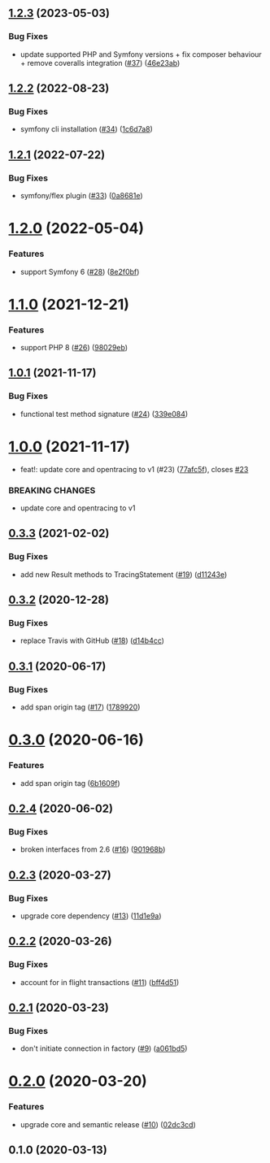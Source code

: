 ## [1.2.3](https://github.com/auxmoney/OpentracingBundle-Doctrine-DBAL/compare/v1.2.2...v1.2.3) (2023-05-03)


### Bug Fixes

* update supported PHP and Symfony versions + fix composer behaviour + remove coveralls integration ([#37](https://github.com/auxmoney/OpentracingBundle-Doctrine-DBAL/issues/37)) ([46e23ab](https://github.com/auxmoney/OpentracingBundle-Doctrine-DBAL/commit/46e23ab817f2b8689e321e6d8ad297067fa7f9ee))

## [1.2.2](https://github.com/auxmoney/OpentracingBundle-Doctrine-DBAL/compare/v1.2.1...v1.2.2) (2022-08-23)


### Bug Fixes

* symfony cli installation ([#34](https://github.com/auxmoney/OpentracingBundle-Doctrine-DBAL/issues/34)) ([1c6d7a8](https://github.com/auxmoney/OpentracingBundle-Doctrine-DBAL/commit/1c6d7a850b1f93ca6e21b2f3d8ffe13f0a1f3360))

## [1.2.1](https://github.com/auxmoney/OpentracingBundle-Doctrine-DBAL/compare/v1.2.0...v1.2.1) (2022-07-22)


### Bug Fixes

* symfony/flex plugin ([#33](https://github.com/auxmoney/OpentracingBundle-Doctrine-DBAL/issues/33)) ([0a8681e](https://github.com/auxmoney/OpentracingBundle-Doctrine-DBAL/commit/0a8681ec7d73740716d9155651246c1265b619b3))

# [1.2.0](https://github.com/auxmoney/OpentracingBundle-Doctrine-DBAL/compare/v1.1.0...v1.2.0) (2022-05-04)


### Features

* support Symfony 6 ([#28](https://github.com/auxmoney/OpentracingBundle-Doctrine-DBAL/issues/28)) ([8e2f0bf](https://github.com/auxmoney/OpentracingBundle-Doctrine-DBAL/commit/8e2f0bf0336216ddc7e527a049398de88f884b51))

# [1.1.0](https://github.com/auxmoney/OpentracingBundle-Doctrine-DBAL/compare/v1.0.1...v1.1.0) (2021-12-21)


### Features

* support PHP 8 ([#26](https://github.com/auxmoney/OpentracingBundle-Doctrine-DBAL/issues/26)) ([98029eb](https://github.com/auxmoney/OpentracingBundle-Doctrine-DBAL/commit/98029eb92e4171e4c042574c0686f33893b78e7b))

## [1.0.1](https://github.com/auxmoney/OpentracingBundle-Doctrine-DBAL/compare/v1.0.0...v1.0.1) (2021-11-17)


### Bug Fixes

* functional test method signature ([#24](https://github.com/auxmoney/OpentracingBundle-Doctrine-DBAL/issues/24)) ([339e084](https://github.com/auxmoney/OpentracingBundle-Doctrine-DBAL/commit/339e0841ebc8017f5dd973be4b732483043784f5))

# [1.0.0](https://github.com/auxmoney/OpentracingBundle-Doctrine-DBAL/compare/v0.3.3...v1.0.0) (2021-11-17)


* feat!: update core and opentracing to v1 (#23) ([77afc5f](https://github.com/auxmoney/OpentracingBundle-Doctrine-DBAL/commit/77afc5fad58f78ecbf440dc9cce398c1f7668ed8)), closes [#23](https://github.com/auxmoney/OpentracingBundle-Doctrine-DBAL/issues/23)


### BREAKING CHANGES

* update core and opentracing to v1

## [0.3.3](https://github.com/auxmoney/OpentracingBundle-Doctrine-DBAL/compare/v0.3.2...v0.3.3) (2021-02-02)


### Bug Fixes

* add new Result methods to TracingStatement ([#19](https://github.com/auxmoney/OpentracingBundle-Doctrine-DBAL/issues/19)) ([d11243e](https://github.com/auxmoney/OpentracingBundle-Doctrine-DBAL/commit/d11243e20e12a788f2ce1f3b556d206209f4aa03))

## [0.3.2](https://github.com/auxmoney/OpentracingBundle-Doctrine-DBAL/compare/v0.3.1...v0.3.2) (2020-12-28)


### Bug Fixes

* replace Travis with GitHub ([#18](https://github.com/auxmoney/OpentracingBundle-Doctrine-DBAL/issues/18)) ([d14b4cc](https://github.com/auxmoney/OpentracingBundle-Doctrine-DBAL/commit/d14b4ccf55cfb1d8bc284e26138d1a7cdea75022))

## [0.3.1](https://github.com/auxmoney/OpentracingBundle-Doctrine-DBAL/compare/v0.3.0...v0.3.1) (2020-06-17)


### Bug Fixes

* add span origin tag ([#17](https://github.com/auxmoney/OpentracingBundle-Doctrine-DBAL/issues/17)) ([1789920](https://github.com/auxmoney/OpentracingBundle-Doctrine-DBAL/commit/178992008373f5bfe13605bd21d0d48e392f322a))

# [0.3.0](https://github.com/auxmoney/OpentracingBundle-Doctrine-DBAL/compare/v0.2.4...v0.3.0) (2020-06-16)


### Features

* add span origin tag ([6b1609f](https://github.com/auxmoney/OpentracingBundle-Doctrine-DBAL/commit/6b1609f3161ec4b8a2a7c3b5d361d5c17b51ddb1))

## [0.2.4](https://github.com/auxmoney/OpentracingBundle-Doctrine-DBAL/compare/v0.2.3...v0.2.4) (2020-06-02)


### Bug Fixes

* broken interfaces from 2.6 ([#16](https://github.com/auxmoney/OpentracingBundle-Doctrine-DBAL/issues/16)) ([901968b](https://github.com/auxmoney/OpentracingBundle-Doctrine-DBAL/commit/901968ba52859de10fd8c3042652b5ec21ea90b3))

## [0.2.3](https://github.com/auxmoney/OpentracingBundle-Doctrine-DBAL/compare/v0.2.2...v0.2.3) (2020-03-27)


### Bug Fixes

* upgrade core dependency ([#13](https://github.com/auxmoney/OpentracingBundle-Doctrine-DBAL/issues/13)) ([11d1e9a](https://github.com/auxmoney/OpentracingBundle-Doctrine-DBAL/commit/11d1e9ac8d0ea268092961a67f2d9c3ae5da5eda))

## [0.2.2](https://github.com/auxmoney/OpentracingBundle-Doctrine-DBAL/compare/v0.2.1...v0.2.2) (2020-03-26)


### Bug Fixes

* account for in flight transactions ([#11](https://github.com/auxmoney/OpentracingBundle-Doctrine-DBAL/issues/11)) ([bff4d51](https://github.com/auxmoney/OpentracingBundle-Doctrine-DBAL/commit/bff4d51796211636aa305b71670d730f29560052))

## [0.2.1](https://github.com/auxmoney/OpentracingBundle-Doctrine-DBAL/compare/v0.2.0...v0.2.1) (2020-03-23)


### Bug Fixes

* don't initiate connection in factory ([#9](https://github.com/auxmoney/OpentracingBundle-Doctrine-DBAL/issues/9)) ([a061bd5](https://github.com/auxmoney/OpentracingBundle-Doctrine-DBAL/commit/a061bd58845c3abd02828cc171f540f4919e60b4))

# [0.2.0](https://github.com/auxmoney/OpentracingBundle-Doctrine-DBAL/compare/v0.1.0...v0.2.0) (2020-03-20)


### Features

* upgrade core and semantic release ([#10](https://github.com/auxmoney/OpentracingBundle-Doctrine-DBAL/issues/10)) ([02dc3cd](https://github.com/auxmoney/OpentracingBundle-Doctrine-DBAL/commit/02dc3cd66c4bce6f621f3f391276635f63286ffb))

## 0.1.0 (2020-03-13)
